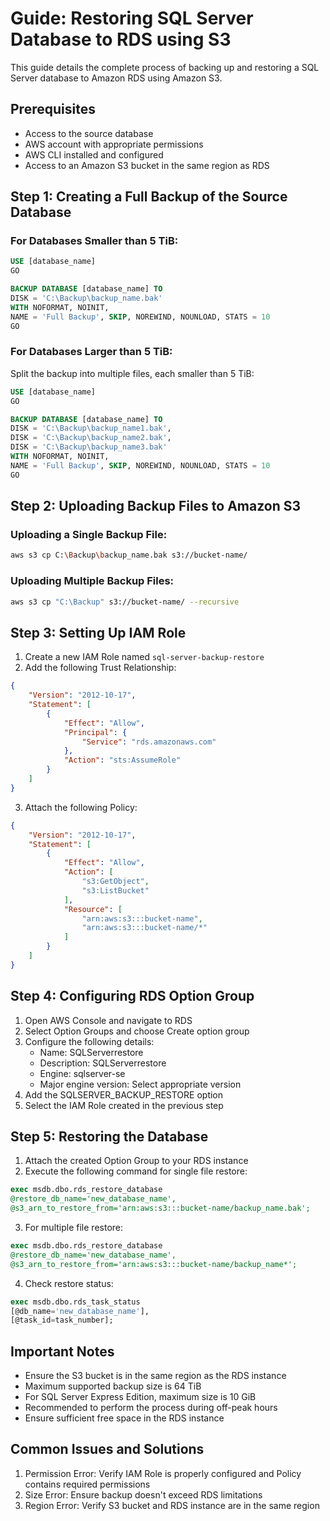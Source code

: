 # Guide: Restoring SQL Server Database to RDS using S3

This guide details the complete process of backing up and restoring a SQL Server database to Amazon RDS using Amazon S3.

## Prerequisites
- Access to the source database
- AWS account with appropriate permissions
- AWS CLI installed and configured
- Access to an Amazon S3 bucket in the same region as RDS

## Step 1: Creating a Full Backup of the Source Database

### For Databases Smaller than 5 TiB:
```sql
USE [database_name]
GO

BACKUP DATABASE [database_name] TO
DISK = 'C:\Backup\backup_name.bak'
WITH NOFORMAT, NOINIT,
NAME = 'Full Backup', SKIP, NOREWIND, NOUNLOAD, STATS = 10
GO
```

### For Databases Larger than 5 TiB:
Split the backup into multiple files, each smaller than 5 TiB:
```sql
USE [database_name]
GO

BACKUP DATABASE [database_name] TO
DISK = 'C:\Backup\backup_name1.bak',
DISK = 'C:\Backup\backup_name2.bak',
DISK = 'C:\Backup\backup_name3.bak'
WITH NOFORMAT, NOINIT,
NAME = 'Full Backup', SKIP, NOREWIND, NOUNLOAD, STATS = 10
GO
```

## Step 2: Uploading Backup Files to Amazon S3

### Uploading a Single Backup File:
```bash
aws s3 cp C:\Backup\backup_name.bak s3://bucket-name/
```

### Uploading Multiple Backup Files:
```bash
aws s3 cp "C:\Backup" s3://bucket-name/ --recursive
```

## Step 3: Setting Up IAM Role

1. Create a new IAM Role named `sql-server-backup-restore`
2. Add the following Trust Relationship:
```json
{
    "Version": "2012-10-17",
    "Statement": [
        {
            "Effect": "Allow",
            "Principal": {
                "Service": "rds.amazonaws.com"
            },
            "Action": "sts:AssumeRole"
        }
    ]
}
```
3. Attach the following Policy:
```json
{
    "Version": "2012-10-17",
    "Statement": [
        {
            "Effect": "Allow",
            "Action": [
                "s3:GetObject",
                "s3:ListBucket"
            ],
            "Resource": [
                "arn:aws:s3:::bucket-name",
                "arn:aws:s3:::bucket-name/*"
            ]
        }
    ]
}
```

## Step 4: Configuring RDS Option Group

1. Open AWS Console and navigate to RDS
2. Select Option Groups and choose Create option group
3. Configure the following details:
   - Name: SQLServerrestore
   - Description: SQLServerrestore
   - Engine: sqlserver-se
   - Major engine version: Select appropriate version
4. Add the SQLSERVER_BACKUP_RESTORE option
5. Select the IAM Role created in the previous step

## Step 5: Restoring the Database

1. Attach the created Option Group to your RDS instance
2. Execute the following command for single file restore:
```sql
exec msdb.dbo.rds_restore_database
@restore_db_name='new_database_name',
@s3_arn_to_restore_from='arn:aws:s3:::bucket-name/backup_name.bak';
```

3. For multiple file restore:
```sql
exec msdb.dbo.rds_restore_database
@restore_db_name='new_database_name',
@s3_arn_to_restore_from='arn:aws:s3:::bucket-name/backup_name*';
```

4. Check restore status:
```sql
exec msdb.dbo.rds_task_status
[@db_name='new_database_name'],
[@task_id=task_number];
```

## Important Notes
- Ensure the S3 bucket is in the same region as the RDS instance
- Maximum supported backup size is 64 TiB
- For SQL Server Express Edition, maximum size is 10 GiB
- Recommended to perform the process during off-peak hours
- Ensure sufficient free space in the RDS instance

## Common Issues and Solutions
1. Permission Error: Verify IAM Role is properly configured and Policy contains required permissions
2. Size Error: Ensure backup doesn't exceed RDS limitations
3. Region Error: Verify S3 bucket and RDS instance are in the same region
